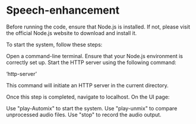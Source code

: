 # Speech-enhancement





Before running the code, ensure that Node.js is installed. If not, please visit the official Node.js website to download and install it.

To start the system, follow these steps:

Open a command-line terminal.
Ensure that your Node.js environment is correctly set up.
Start the HTTP server using the following command:

‘http-server’

This command will initiate an HTTP server in the current directory.

Once this step is completed, navigate to localhost. On the UI page:

Use "play-Automix" to start the system.
Use "play-unmix" to compare unprocessed audio files.
Use "stop" to record the audio output.
